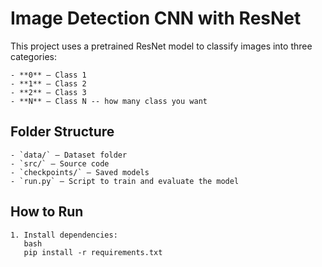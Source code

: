 # Image Detection CNN with ResNet

This project uses a pretrained ResNet model to classify images into three categories:
```
- **0** – Class 1
- **1** – Class 2
- **2** – Class 3  
- **N** – Class N -- how many class you want
```

## Folder Structure
```
- `data/` – Dataset folder  
- `src/` – Source code  
- `checkpoints/` – Saved models  
- `run.py` – Script to train and evaluate the model  
```

## How to Run
```
1. Install dependencies:  
   bash
   pip install -r requirements.txt
```
